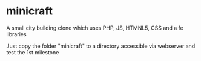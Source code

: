 # minicraft
A small city building clone which uses PHP, JS, HTMNL5, CSS and a fe libraries

Just copy the folder "minicraft" to a directory accessible via webserver and test the 1st milestone
